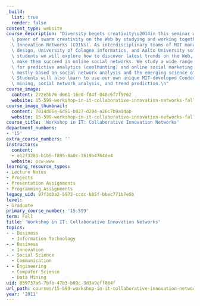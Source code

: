 ```yaml
---
_build:
  list: true
  render: false
content_type: website
course_description: "Diversity begets creativity\u2014in this seminar we tap the amazing\
  \ power of swarm creativity on the Web by studying and working together as Collaborative\
  \ Innovation Networks (COINs). As interdisciplinary teams of MIT management, SCAD\
  \ design, University of Cologne informatics, and Aalto University software engineering\
  \ students we will explore how to discover latest trends on the Web, and how to\
  \ make them succeed in online social networks. We study a wide range of methods\
  \ for predictive analytics (coolhunting) and online social marketing (coolfarming),\
  \ mostly based on social network analysis and the emerging science of collaboration.\
  \ Students will also learn to use our own unique MIT-developed Condor tool for Web\
  \ mining, social network analysis, and trend prediction.\n"
course_image:
  content: 272e5b76-d061-16e0-f84f-048c6f7f5762
  website: 15-599-workshop-in-it-collaborative-innovation-networks-fall-2011
course_image_thumbnail:
  content: 7014d66e-6d91-b027-d294-a26c7b9a1dab
  website: 15-599-workshop-in-it-collaborative-innovation-networks-fall-2011
course_title: 'Workshop in IT: Collaborative Innovation Networks'
department_numbers:
- '15'
extra_course_numbers: ''
instructors:
  content:
  - e12f3281-b1b5-f895-8a0c-3619b4764de4
  website: ocw-www
learning_resource_types:
- Lecture Notes
- Projects
- Presentation Assignments
- Programming Assignments
legacy_uid: 87f3d0a2-5972-ccdc-b85f-bbec771b7e5b
level:
- Graduate
primary_course_number: '15.599'
term: Fall
title: 'Workshop in IT: Collaborative Innovation Networks'
topics:
- - Business
  - Information Technology
- - Business
  - Innovation
- - Social Science
  - Communication
- - Engineering
  - Computer Science
  - Data Mining
uid: 859737a6-7bfb-47b3-b89c-9d3a9eff864f
url_path: courses/15-599-workshop-in-it-collaborative-innovation-networks-fall-2011
year: '2011'
---
```

